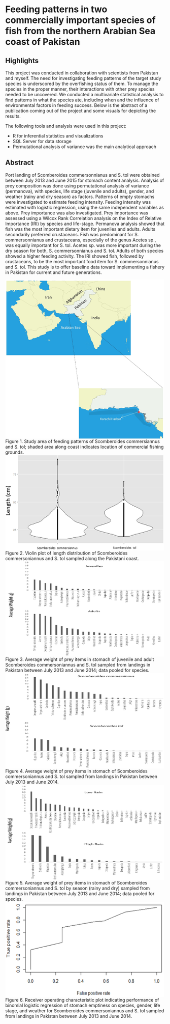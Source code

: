 # Feeding patterns in two commercially important species of fish from the northern Arabian Sea coast of Pakistan

## Highlights
This project was conducted in collaboration with scientists from Pakistan and myself. The need for investigating feeding patterns of the target study species is underscored by the overfishing status of them. To manage the species in the proper manner, their interactions with other prey species needed to be uncovered. We conducted a multivariate statistical analysis to find patterns in what the species ate, including when and the influence of environmental factors in feeding success. Below is the abstract of a publication coming out of the project and some visuals for depicting the results.

The following tools and analysis were used in this project:
- R for inferential statistics and visualizations
- SQL Server for data storage
- Permutational analysis of variance was the main analytical approach

## Abstract
Port landing of Scomberoides commersonnianus and S. tol were obtained between July 2013 and June 2015 for stomach content analysis. Analysis of prey composition was done using permutational analysis of variance (permanova), with species, life stage (juvenile and adults), gender, and weather (rainy and dry season) as factors. Patterns of empty stomachs were investigated to estimate feeding intensity. Feeding intensity was estimated with logistic regression, using the same independent variables as above. Prey importance was also investigated. Prey importance was assessed using a Wilcox Rank Correlation analysis on the Index of Relative Importance (IRI) by species and life-stage. Permanova analysis showed that fish was the most important dietary item for juveniles and adults. Adults secondarily preferred crustaceans. Fish was predominant for S. commersonnianus and crustaceans, especially of the genus Acetes sp., was equally important for S. tol. Acetes sp. was more important during the dry season for both, S. commersonnianus and S. tol. Adults of both species showed a higher feeding activity. The IRI showed fish, followed by crustaceans, to be the most important food item for S. commersonnianus and S. tol. This study is to offer baseline data toward implementing a fishery in Pakistan for current and future generations.

<img src="fig1.jpg" align="center" width="500" height="500">
Figure 1. Study area of feeding patterns of Scomberoides commersiannus and S. tol; shaded area along coast indicates location of commercial fishing grounds. 

<img src="fig2.tif" align="center" width="500" height="300">
Figure 2. Violin plot of length distribution of Scomberoides commersoniannus and S. tol sampled along the Pakistani coast.

<img src="fig3.tif" align="center" width="500" height="300">
Figure 3. Average weight of prey items in stomach of juvenile and adult Scomberoides commersoniannus and S. tol sampled from landings in Pakistan between July 2013 and June 2014; data pooled for species. 

<img src="fig4.tif" align="center" width="500" height="300">
Figure 4. Average weight of prey items in stomach of Scomberoides commersoniannus and S. tol sampled from landings in Pakistan between July 2013 and June 2014.
 
<img src="fig5.tif" align="center" width="500" height="300">
Figure 5. Average weight of prey items in stomach of Scomberoides commersoniannus and S. tol by season (rainy and dry) sampled from landings in Pakistan between July 2013 and June 2014; data pooled for species.

<img src="fig6.tif" align="center" width="500" height="300">
Figure 6. Receiver operating characteristic plot indicating performance of binomial logistic regression of stomach emptiness on species, gender, life stage, and weather for Scomberoides commersoniannus and S. tol sampled from landings in Pakistan between July 2013 and June 2014.





